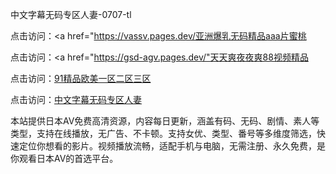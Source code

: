 
中文字幕无码专区人妻-0707-tl


点击访问：<a href="https://vassv.pages.dev/亚洲爆乳无码精品aaa片蜜桃</a>

点击访问：<a href="https://gsd-agv.pages.dev/"天天爽夜夜爽88视频精品</a>

点击访问：<a href="https://gda-c7m.pages.dev/">91精品欧美一区二区三区</a>

点击访问：<a href="https://cfad.pages.dev/">中文字幕无码专区人妻</a>

本站提供日本AV免费高清资源，内容每日更新，涵盖有码、无码、剧情、素人等类型，支持在线播放，无广告、不卡顿。支持女优、类型、番号等多维度筛选，快速定位你想看的影片。视频播放流畅，适配手机与电脑，无需注册、永久免费，是你观看日本AV的首选平台。








<span style="display:none;">[Canonical link](https://github.com/tt20250707/tt14 ）</span>
